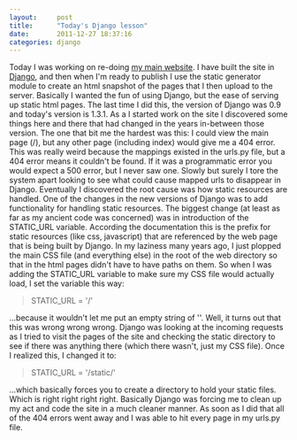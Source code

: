 ```yaml
---
layout:     post
title:      "Today's Django lesson"
date:       2011-12-27 18:37:16
categories: django
---
```

Today I was working on re-doing [my main website](http://ironboundsoftware.com). I have built the site in [Django](https://www.djangoproject.com/), and then when I'm ready to publish I use the static generator module to create an html snapshot of the pages that I then upload to the server. Basically I wanted the fun of using Django, but the ease of serving up static html pages. The last time I did this, the version of Django was 0.9 and today's version is 1.3.1. As a I started work on the site I discovered some things here and there that had changed in the years in-between those version. The one that bit me the hardest was this: I could view the main page (/), but any other page (including index) would give me a 404 error. This was really weird because the mappings existed in the urls.py file, but a 404 error means it couldn't be found. If it was a programmatic error you would expect a 500 error, but I never saw one. Slowly but surely I tore the system apart looking to see what could cause mapped urls to disappear in Django. Eventually I discovered the root cause was how static resources are handled. One of the changes in the new versions of Django was to add functionality for handling static resources. The biggest change (at least as far as my ancient code was concerned) was in introduction of the STATIC_URL variable. According the documentation this is the prefix for static resources (like css, javascript) that are referenced by the web page that is being built by Django. In my laziness many years ago, I just plopped the main CSS file (and everything else) in the root of the web directory so that in the html pages didn't have to have paths on them. So when I was adding the STATIC_URL variable to make sure my CSS file would actually load, I set the variable this way: 

> STATIC_URL = '/'

...because it wouldn't let me put an empty string of ''. Well, it turns out that this was wrong wrong wrong. Django was looking at the incoming requests as I tried to visit the pages of the site and checking the static directory to see if there was anything there (which there wasn't, just my CSS file). Once I realized this, I changed it to: 

> STATIC_URL = '/static/'

...which basically forces you to create a directory to hold your static files. Which is right right right right. Basically Django was forcing me to clean up my act and code the site in a much cleaner manner. As soon as I did that all of the 404 errors went away and I was able to hit every page in my urls.py file.
